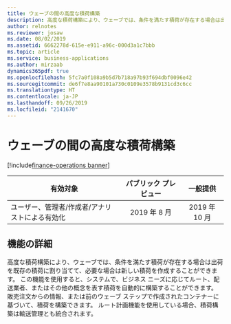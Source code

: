 ```yaml
---
title: ウェーブの間の高度な積荷構築
description: 高度な積荷構築により、ウェーブでは、条件を満たす積荷が存在する場合は出荷を既存の積荷に割り当てて、必要な場合は新しい積荷を作成することができます。
author: relnotes
ms.reviewer: josaw
ms.date: 08/02/2019
ms.assetid: 6662278d-615e-e911-a96c-000d3a1c7bbb
ms.topic: article
ms.service: business-applications
ms.author: mirzaab
dynamics365pdf: true
ms.openlocfilehash: 5fc7a0f108a9b5d7b718a97b93f694dbf0096e42
ms.sourcegitcommit: de6f7e8aa90101a730c0109e3578b9131cd3c6cc
ms.translationtype: HT
ms.contentlocale: ja-JP
ms.lasthandoff: 09/26/2019
ms.locfileid: "2141670"
---
```

# <a name="advanced-load-building-during-a-wave"></a>ウェーブの間の高度な積荷構築
[!include[finance-operations banner](../includes/finance-operations.md)]

| 有効対象    |  パブリック プレビュー | 一般提供 | 
| ---------- | :----------: |:----------: |
|ユーザー、管理者/作成者/アナリストによる有効化|2019 年 8 月| 2019 年 10 月|






## <a name="feature-details"></a>機能の詳細
<!--feature detail start -->
高度な積荷構築により、ウェーブでは、条件を満たす積荷が存在する場合は出荷を既存の積荷に割り当てて、必要な場合は新しい積荷を作成することができます。 この機能を使用すると、システムで、ビジネス ニーズに応じてルート、配送業者、またはその他の概念を表す積荷を自動的に構築することができます。 販売注文からの情報、または前のウェーブ ステップで作成されたコンテナーに基づいて、積荷を構築できます。 ルート計画機能を使用している場合、積荷構築は輸送管理とも統合されます。
<!--feature detail end -->











